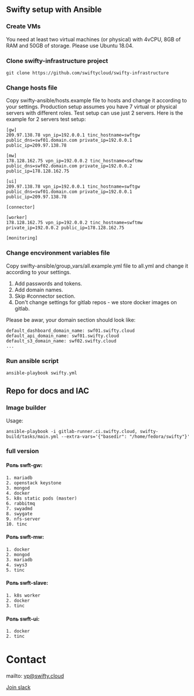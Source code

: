 ## Swifty setup with Ansible

### Create VMs
You need at least two virtual machines (or physical) with 4vCPU, 8GB of RAM and 50GB of storage. Please use Ubuntu 18.04.


### Clone swifty-infrastructure project
```
git clone https://github.com/swiftycloud/swifty-infrastructure
```

### Change hosts file
Copy swifty-ansible/hosts.example file to hosts and change it according to your settings. Production setup assumes you have 7 virtual or physical servers with different roles. Test setup can use just 2 servers. Here is the example for 2 servers test setup:
```
[gw]
209.97.138.78 vpn_ip=192.0.0.1 tinc_hostname=swftgw public_dns=swf01.domain.com private_ip=192.0.0.1 public_ip=209.97.138.78

[mw]
178.128.162.75 vpn_ip=192.0.0.2 tinc_hostname=swftmw public_dns=swf02.domain.com private_ip=192.0.0.2 public_ip=178.128.162.75

[ui]
209.97.138.78 vpn_ip=192.0.0.1 tinc_hostname=swftgw public_dns=swf01.domain.com private_ip=192.0.0.1 public_ip=209.97.138.78

[connector]

[worker]
178.128.162.75 vpn_ip=192.0.0.2 tinc_hostname=swftmw private_ip=192.0.0.2 public_ip=178.128.162.75

[monitoring]
```

### Change encvironment variables file
Copy swifty-ansible/group_vars/all.example.yml file to all.yml and change it according to your settings. 
1. Add passwords and tokens.
2. Add domain names.
3. Skip #connector section.
4. Don't change settings for gitlab repos - we store docker images on gitlab.

Please be awar, your domain section should look like:
```
default_dashboard_domain_name: swf01.swifty.cloud
default_api_domain_name: swf01.swifty.cloud
default_s3_domain_name: swf02.swifty.cloud
...
```

### Run ansible script
```
ansible-playbook swifty.yml
```

## Repo for docs and IAC 

### Image builder ###

Usage:

```
ansible-playbook -i gitlab-runner.ci.swifty.cloud, swifty-build/tasks/main.yml --extra-vars='{"basedir": "/home/fedora/swifty"}'
```

### full version

#### Роль swft-gw:

```
1. mariadb
2. openstack keystone
3. mongod
4. docker
5. k8s static pods (master)
6. rabbitmq
7. swyadmd
8. swygate
9. nfs-server
10. tinc
```
#### Роль swft-mw:
```
1. docker
2. mongod
3. mariadb
4. swys3
5. tinc
```

#### Роль swft-slave:
```
1. k8s worker
2. docker
3. tinc
```
#### Роль swft-ui:
```
1. docker
2. tinc
```
# Contact
mailto: vp@swifty.cloud

[Join slack](https://join.slack.com/t/swiftycloud/shared_invite/enQtNDk1Nzk5NTQ1OTIzLWVhNWY3ZDZmNmQ1YTBlZGNlN2IzMmNhYmEzNTNkOGU2MzdmZWE3YTBiMjVjYWI5Y2FhMTUwMWUyOTNkZGE5OTM)
